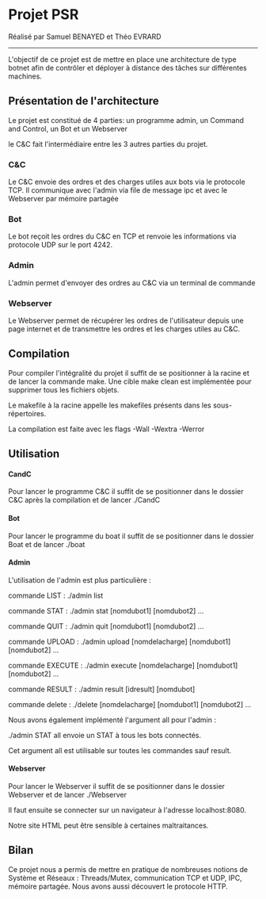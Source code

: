 # Projet PSR

Réalisé par Samuel BENAYED et Théo EVRARD

------------------------------------------


L'objectif de ce projet est de mettre en place une architecture de type botnet afin de contrôler et déployer à distance des tâches sur différentes machines.




## Présentation de l'architecture

Le projet est constitué de 4 parties: un programme admin, un Command and Control, un Bot et un Webserver

le C&C fait l'intermédiaire entre les 3 autres parties du projet.


### C&C

Le C&C envoie des ordres et des charges utiles aux bots via le protocole TCP.
Il communique avec l'admin via file de message ipc et avec le Webserver par mémoire partagée

### Bot

Le bot reçoit les ordres du C&C en TCP et renvoie les informations via protocole UDP sur le port 4242.

### Admin

L'admin permet d'envoyer des ordres au C&C via un terminal de commande

### Webserver 

Le Webserver permet de récupérer les ordres de l'utilisateur depuis une page internet et de transmettre les ordres et les charges utiles au C&C.



## Compilation

Pour compiler l'intégralité du projet il suffit de se positionner à la racine et de lancer la commande make.
Une cible make clean est implémentée pour supprimer tous les fichiers objets.

Le makefile à la racine appelle les makefiles présents dans les sous-répertoires.

La compilation est faite avec les flags -Wall -Wextra -Werror


## Utilisation

#### CandC

Pour lancer le programme C&C il suffit de se positionner dans le dossier C&C après la compilation et de lancer ./CandC


#### Bot

Pour lancer le programme du boat il suffit de se positionner dans le dossier Boat et de lancer ./boat


#### Admin

L'utilisation de l'admin est plus particulière : 

commande LIST : ./admin list

commande STAT : ./admin stat [nomdubot1] [nomdubot2] ...

commande QUIT : ./admin quit [nomdubot1] [nomdubot2] ...

commande UPLOAD : ./admin upload [nomdelacharge] [nomdubot1] [nomdubot2] ...

commande EXECUTE : ./admin execute [nomdelacharge] [nomdubot1] [nomdubot2] ...

commande RESULT : ./admin result [idresult] [nomdubot]

commande delete : ./delete [nomdelacharge] [nomdubot1] [nomdubot2] ...


Nous avons également implémenté l'argument all pour l'admin :

./admin STAT all envoie un STAT à tous les bots connectés.

Cet argument all est utilisable sur toutes les commandes sauf result.


#### Webserver

Pour lancer le Webserver il suffit de se positionner dans le dossier Webserver et de lancer ./Webserver

Il faut ensuite se connecter sur un navigateur à l'adresse localhost:8080.

Notre site HTML peut être sensible à certaines maltraitances.


## Bilan

Ce projet nous a permis de mettre en pratique de nombreuses notions de Système et Réseaux : Threads/Mutex, communication TCP et UDP, IPC, mémoire partagée.
Nous avons aussi découvert le protocole HTTP.

